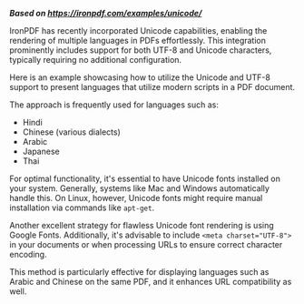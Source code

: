 ***Based on <https://ironpdf.com/examples/unicode/>***

IronPDF has recently incorporated Unicode capabilities, enabling the rendering of multiple languages in PDFs effortlessly. This integration prominently includes support for both UTF-8 and Unicode characters, typically requiring no additional configuration.

Here is an example showcasing how to utilize the Unicode and UTF-8 support to present languages that utilize modern scripts in a PDF document.

The approach is frequently used for languages such as:

- Hindi
- Chinese (various dialects)
- Arabic
- Japanese
- Thai

For optimal functionality, it's essential to have Unicode fonts installed on your system. Generally, systems like Mac and Windows automatically handle this. On Linux, however, Unicode fonts might require manual installation via commands like `apt-get`.

Another excellent strategy for flawless Unicode font rendering is using Google Fonts. Additionally, it's advisable to include `<meta charset="UTF-8">` in your documents or when processing URLs to ensure correct character encoding.

This method is particularly effective for displaying languages such as Arabic and Chinese on the same PDF, and it enhances URL compatibility as well.